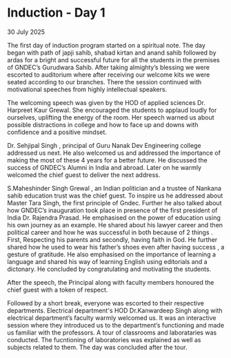 # Induction - Day 1

30 July 2025 
 
The first day of induction program started on a spiritual note. The day began with path of japji sahib, shabad kirtan and anand sahib followed by ardas for a bright and successful future for all the students in the premises of GNDEC’s Gurudwara Sahib. After taking almighty’s blessing we were escorted to auditorium where after receiving our welcome kits we were seated according to our branches. There the session continued with motivational speeches from highly intellectual speakers.

The welcoming speech was given by the HOD of applied sciences Dr. Harpreet Kaur Grewal. She encouraged the students to applaud loudly for ourselves, uplifting the energy of the room. Her speech warned us about possible distractions in college and how to face up and downs with confidence and a positive mindset.

Dr. Sehjipal Singh , principal of Guru Nanak Dev Engineering college addressed us next. He also welcomed us and addressed the importance of making the most of these 4 years for a better future. He discussed the success of GNDEC’s Alumni in India and abroad. Later on he warmly welcomed the chief guest to deliver the next address.

S.Maheshinder Singh Grewal , an Indian politician and a trustee of Nankana sahib education trust was the chief guest. To inspire us he addressed about Master Tara Singh, the first principle of Gndec. Further he also talked about how GNDEC’s inauguration took place in presence of the first president of India Dr. Rajendra Prasad. He emphasised on the power of education using his own journey as an example. He shared about his lawyer career and then political career and how he was successful in both because of 2 things . First, Respecting his parents and secondly, having faith in God. He further shared how he used to wear his father’s shoes even after having success , a gesture of gratitude. He also emphasised on the importance of learning a language and shared his way of learning English using editorials and a dictonary. He concluded by congratulating and motivating the students.  

After the speech, the Principal along with faculty members honoured the chief guest with a token of respect. 

Followed by a short break, everyone was escorted to their respective departments. Electrical department's HOD Dr.Kanwardeep Singh along with electrical department’s faculty warmly welcomed us. It was an interactive session where they introduced us to the department’s functioning and made us familiar with the professors. A tour of classrooms and laborataries was conducted. The fucntioning of laboratories was explained as well as subjects related to them. The day was concluded after the tour.




